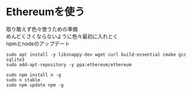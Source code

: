 # Ethereumを使う  

取り敢えず色々使うための準備  
めんどくさくならないように色々最初に入れとく  
npmとnodeのアップデート  
```
sudo apt install -y libsnappy-dev wget curl build-essential cmake gcc sqlite3
sudo add-apt-repository -y ppa:ethereum/ethereum

sudo npm install n -g
sudo n stable
sudo npm update npm -g
```  
